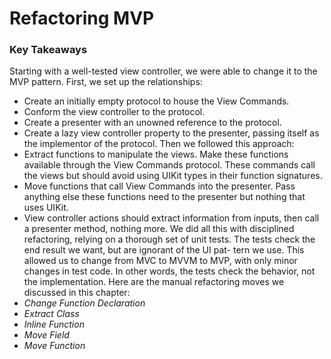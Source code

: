 # Refactoring MVP

### Key Takeaways

Starting with a well-tested view controller, we were able to change it to the MVP pattern. First, we set up the relationships:
- Create an initially empty protocol to house the View Commands.
- Conform the view controller to the protocol.
- Create a presenter with an unowned reference to the protocol.
- Create a lazy view controller property to the presenter, passing itself as
the implementor of the protocol. Then we followed this approach:
- Extract functions to manipulate the views. Make these functions available through the View Commands protocol. These commands call the views but should avoid using UIKit types in their function signatures.
- Move functions that call View Commands into the presenter. Pass anything else these functions need to the presenter but nothing that uses UIKit.
- View controller actions should extract information from inputs, then call a presenter method, nothing more.
We did all this with disciplined refactoring, relying on a thorough set of unit tests. The tests check the end result we want, but are ignorant of the UI pat- tern we use. This allowed us to change from MVC to MVVM to MVP, with only minor changes in test code. In other words, the tests check the behavior, not the implementation.
Here are the manual refactoring moves we discussed in this chapter:
- *Change Function Declaration*
- *Extract Class*
- *Inline Function*
- *Move Field*
- *Move Function*